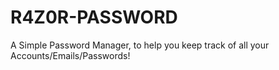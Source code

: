 # R4Z0R-PASSWORD
A Simple Password Manager, to help you keep track of all your Accounts/Emails/Passwords!
